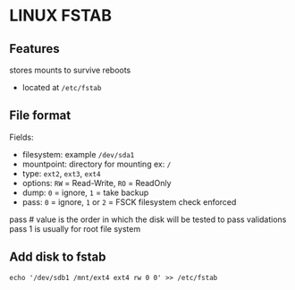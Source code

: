 # LINUX FSTAB

## Features
stores mounts to survive reboots
- located at `/etc/fstab`

## File format
Fields:
- filesystem: example `/dev/sda1`
- mountpoint: directory for mounting ex: `/`
- type: `ext2`, `ext3`, `ext4`
- options: `RW` = Read-Write, `RO` = ReadOnly
- dump: `0` = ignore, `1` = take backup
- pass: `0` = ignore, `1` or `2` = FSCK filesystem check enforced

pass # value is the order in which the disk will be tested to pass validations
pass 1 is usually for root file system

## Add disk to fstab
`echo '/dev/sdb1 /mnt/ext4 ext4 rw 0 0' >> /etc/fstab`